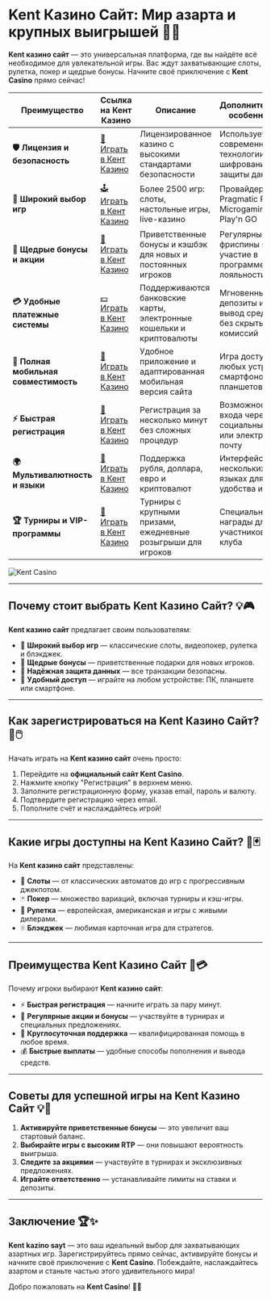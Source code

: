 # Kent Казино Сайт: Мир азарта и крупных выигрышей 🎰✨

**Kent казино сайт** — это универсальная платформа, где вы найдёте всё необходимое для увлекательной игры. Вас ждут захватывающие слоты, рулетка, покер и щедрые бонусы. Начните своё приключение с **Kent Casino** прямо сейчас!

| **Преимущество**                      | **Ссылка на Кент Казино**                  | **Описание**                                       | **Дополнительные особенности**                     |
|----------------------------------------|--------------------------------------------|--------------------------------------------------|--------------------------------------------------|
| **🛡️ Лицензия и безопасность**         | [🔗 Играть в Кент Казино](https://brandplay.link/Fv2WP3js) | Лицензированное казино с высокими стандартами безопасности | Использует современные технологии шифрования для защиты данных |
| **🎲 Широкий выбор игр**               | [🕹️ Играть в Кент Казино](https://brandplay.link/Fv2WP3js) | Более 2500 игр: слоты, настольные игры, live-казино | Провайдеры: Pragmatic Play, Microgaming, Play'n GO |
| **💎 Щедрые бонусы и акции**           | [🎁 Играть в Кент Казино](https://brandplay.link/Fv2WP3js) | Приветственные бонусы и кэшбэк для новых и постоянных игроков | Регулярные фриспины и участие в программе лояльности |
| **💳 Удобные платежные системы**       | [💵 Играть в Кент Казино](https://brandplay.link/Fv2WP3js) | Поддерживаются банковские карты, электронные кошельки и криптовалюты | Мгновенные депозиты и вывод средств без скрытых комиссий |
| **📱 Полная мобильная совместимость**  | [📲 Играть в Кент Казино](https://brandplay.link/Fv2WP3js) | Удобное приложение и адаптированная мобильная версия сайта | Игра доступна с любых устройств: смартфонов и планшетов |
| **⚡ Быстрая регистрация**             | [🔑 Играть в Кент Казино](https://brandplay.link/Fv2WP3js) | Регистрация за несколько минут без сложных процедур | Возможность входа через социальные сети или электронную почту |
| **🌍 Мультивалютность и языки**        | [💱 Играть в Кент Казино](https://brandplay.link/Fv2WP3js) | Поддержка рубля, доллара, евро и криптовалют | Интерфейс на нескольких языках для удобства игроков |
| **🏆 Турниры и VIP-программы**         | [🥇 Играть в Кент Казино](https://brandplay.link/Fv2WP3js) | Турниры с крупными призами, ежедневные розыгрыши для игроков | Специальные награды для участников VIP-клуба |

![Kent Casino](https://static25.tgcnt.ru/posts/_0/c5/c533e6093603a60e793850651a52cd34.jpg)

---

## Почему стоит выбрать Kent Казино Сайт? 💡🎮

**Kent казино сайт** предлагает своим пользователям:

- 🎰 **Широкий выбор игр** — классические слоты, видеопокер, рулетка и блэкджек.
- 🎁 **Щедрые бонусы** — приветственные подарки для новых игроков.
- 🔐 **Надёжная защита данных** — все транзакции безопасны.
- 📱 **Удобный доступ** — играйте на любом устройстве: ПК, планшете или смартфоне.

---

## Как зарегистрироваться на Kent Казино Сайт? 🚀🖱️

Начать играть на **Kent казино сайт** очень просто:

1. Перейдите на **официальный сайт Kent Casino**.
2. Нажмите кнопку "Регистрация" в верхнем меню.
3. Заполните регистрационную форму, указав email, пароль и валюту.
4. Подтвердите регистрацию через email.
5. Пополните счёт и наслаждайтесь игрой!

---

## Какие игры доступны на Kent Казино Сайт? 🎡🃏

На **Kent казино сайт** представлены:

- 🎰 **Слоты** — от классических автоматов до игр с прогрессивным джекпотом.
- 🃏 **Покер** — множество вариаций, включая турниры и кэш-игры.
- 🎡 **Рулетка** — европейская, американская и игры с живыми дилерами.
- 🃠 **Блэкджек** — любимая карточная игра для стратегов.

---

## Преимущества Kent Казино Сайт 🌟💳

Почему игроки выбирают **Kent казино сайт**:

- ⚡ **Быстрая регистрация** — начните играть за пару минут.
- 🎀 **Регулярные акции и бонусы** — участвуйте в турнирах и специальных предложениях.
- 💬 **Круглосуточная поддержка** — квалифицированная помощь в любое время.
- 💰 **Быстрые выплаты** — удобные способы пополнения и вывода средств.

---

## Советы для успешной игры на Kent Казино Сайт 💡🎯

1. **Активируйте приветственные бонусы** — это увеличит ваш стартовый баланс.
2. **Выбирайте игры с высоким RTP** — они повышают вероятность выигрыша.
3. **Следите за акциями** — участвуйте в турнирах и эксклюзивных предложениях.
4. **Играйте ответственно** — устанавливайте лимиты на ставки и депозиты.

---

## Заключение 🏆✨

**Kent kazino sayt** — это ваш идеальный выбор для захватывающих азартных игр. Зарегистрируйтесь прямо сейчас, активируйте бонусы и начните своё приключение с **Kent Casino**. Побеждайте, наслаждайтесь азартом и станьте частью этого удивительного мира!

Добро пожаловать на **Kent Casino**! 🎰✨
